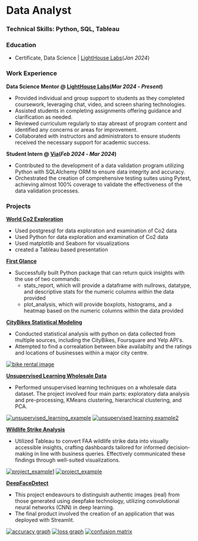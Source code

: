 # Data Analyst
### Technical Skills: Python, SQL, Tableau
### Education
- Certificate, Data Science | [LightHouse Labs](https://www.lighthouselabs.ca/)(_Jan 2024_)
    
### Work Experience

**Data Science Mentor @ [LightHouse Labs](https://www.lighthouselabs.ca/)(_Mar 2024_ - _Present_)**

- Provided individual and group support to students as they completed coursework, leveraging chat, video, and screen sharing technologies.
- Assisted students in completing assignments offering guidance and clarification as needed.
- Reviewed curriculum regularly to stay abreast of program content and identified any concerns or areas for improvement.
- Collaborated with instructors and administrators to ensure students received the necessary support for academic success.

**Student Intern @ [Via](https://www.solvewithvia.com/)(_Feb 2024_ - _Mar 2024_)**

- Contributed to the development of a data validation program utilizing Python with SQLAlchemy ORM to ensure data integrity and accuracy.
- Orchestrated the creation of comprehensive testing suites using Pytest, achieving almost 100% coverage to validate the effectiveness of the data validation processes.
  
### Projects
[**World Co2 Exploration**](https://github.com/Kanustu/world_co2)
- Used postgresql for data exploration and examination of Co2 data
- Used Python for data exploration and examination of Co2 data
- Used matplotlib and Seaborn for visualizations
- created a Tableau based presentation


[**First Glance**](https://github.com/Kanustu/first_glance)
- Successfully built Python package that can return quick insights with the use of two commands:
    - stats_report, which will provide a dataframe with nullrows, datatype, and descriptive stats for the numeric columns within the data provided
    - plot_analysis, which will provide boxplots, histograms, and a heatmap based on the numeric columns within the data provided



[**CityBikes Statistical Modeling**](https://github.com/Kanustu/CityBikes-Statistical-Modeling)
- Conducted statistical analysis with python on data collected from multiple sources, including the CityBikes, Foursquare and Yelp API's.
- Attempted to find a correalation between bike availabilty and the ratings and locations of businesses within a major city centre.

[![bike rental image](assets/la_bikes.jpeg)](https://github.com/Kanustu/CityBikes-Statistical-Modeling)

[**Unsupervised Learning Wholesale Data**](https://github.com/Kanustu/Unsupervised_Learning_Wholesale_Data)

- Performed unsupervised learning techniques on a wholesale data dataset. The project involved four main parts: exploratory data analysis and pre-processing, KMeans clustering, hierarchical clustering, and PCA.

[![unsupervised_learning_example](assets/unsupervised_example.png)](https://github.com/Kanustu/Unsupervised_Learning_Wholesale_Data)
[![unsupervised learning example2](assets/unsupervised_example2.png)](https://github.com/Kanustu/Unsupervised_Learning_Wholesale_Data)

[**Wildlife Strike Analysis**](https://github.com/Kanustu/Wildlife_Strike_Analysis)

- Utilized Tableau to convert FAA wildlife strike data into visually accessible insights, crafting dashboards tailored for informed decision-making in line with business queries. Effectively communicated these findings through well-suited visualizations.
  
[![project_example1](assets/wildlife_strikes_title.png)](https://github.com/Kanustu/Wildlife_Strike_Analysis)
[![project_example](assets/wildlife_example.png)](https://github.com/Kanustu/Wildlife_Strike_Analysis)

[**DeepFaceDetect**](https://github.com/Kanustu/DeepFaceDetect)

- This project endeavours to distinguish authentic images (real) from those generated using deepfake technology, utilizing convolutional neural networks (CNN) in deep learning.
- The final product involved the creation of an application that was deployed with Streamlit.

[![accuracy graph](assets/deepfaceaccuracy.png)](https://github.com/Kanustu/DeepFaceDetect)
[![loss graph](assets/deepfaceloss.png)](https://github.com/Kanustu/DeepFaceDetect)
[![confusion matrix](assets/confusion_Ensemble.png)](https://github.com/Kanustu/DeepFaceDetect)


